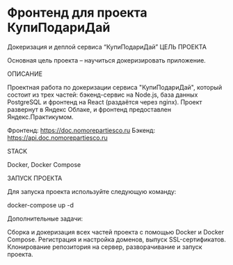 # Фронтенд для проекта КупиПодариДай
Докеризация и деплой сервиса “КупиПодариДай”
ЦЕЛЬ ПРОЕКТА

Основная цель проекта – научиться докеризировать приложение.

ОПИСАНИЕ

Проектная работа по докеризации сервиса "КупиПодариДай", который состоит из трех частей: бэкенд-сервис на Node.js, база данных PostgreSQL и фронтенд на React (раздаётся через nginx). Проект развернут в Яндекс Облаке, и фронтенд предоставлен Яндекс.Практикумом.

Фронтенд: https://doc.nomorepartiesco.ru
Бэкенд: https://api.doc.nomorepartiesco.ru

STACK

Docker, Docker Compose

ЗАПУСК ПРОЕКТА

Для запуска проекта используйте следующую команду:

docker-compose up -d

Дополнительные задачи:

Сборка и докеризация всех частей проекта с помощью Docker и Docker Compose.
Регистрация и настройка доменов, выпуск SSL-сертификатов.
Клонирование репозитория на сервер, разворачивание и запуск проекта.

